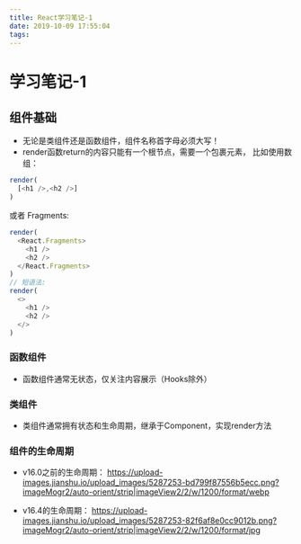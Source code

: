 ```yaml
---
title: React学习笔记-1
date: 2019-10-09 17:55:04
tags:
---
```


# 学习笔记-1

## 组件基础

- 无论是类组件还是函数组件，组件名称首字母必须大写！
- render函数return的内容只能有一个根节点，需要一个包裹元素，
比如使用数组：
```javascript
render(
  [<h1 />,<h2 />]
)
```
  或者 Fragments:
```javascript
render(
  <React.Fragments>
    <h1 />
    <h2 />
  </React.Fragments>
)
// 短语法:
render(
  <>
    <h1 />
    <h2 />
  </>
)

```



### 函数组件
- 函数组件通常无状态，仅关注内容展示（Hooks除外）

### 类组件

- 类组件通常拥有状态和生命周期，继承于Component，实现render方法


### 组件的生命周期

- v16.0之前的生命周期：
https://upload-images.jianshu.io/upload_images/5287253-bd799f87556b5ecc.png?imageMogr2/auto-orient/strip|imageView2/2/w/1200/format/webp

- v16.4的生命周期：
https://upload-images.jianshu.io/upload_images/5287253-82f6af8e0cc9012b.png?imageMogr2/auto-orient/strip|imageView2/2/w/1200/format/jpg



